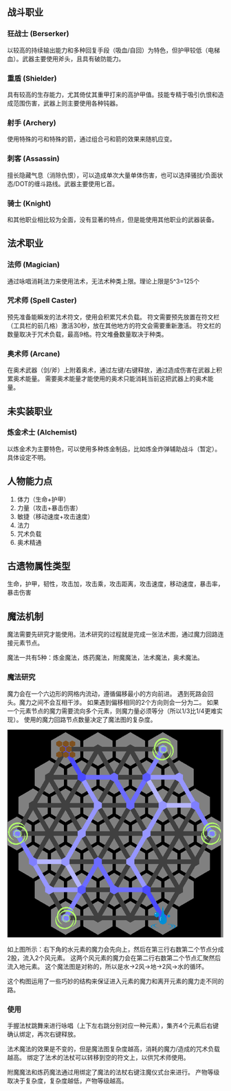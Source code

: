## 战斗职业
### 狂战士 (Berserker)
以较高的持续输出能力和多种回复手段（吸血/自回）为特色，但护甲较低（电梯血）。武器主要使用斧头，且具有破防能力。
### 重盾 (Shielder)
具有较高的生存能力，尤其倚仗其重甲打来的高护甲值。技能专精于吸引仇恨和造成范围伤害，武器上则主要使用各种钝器。
### 射手 (Archery)
使用特殊的弓和特殊的箭，通过组合弓和箭的效果来随机应变。
### 刺客 (Assassin)
擅长隐藏气息（消除仇恨），可以造成单次大量单体伤害，也可以选择骚扰/负面状态/DOT的缠斗路线。武器主要使用匕首。
### 骑士 (Knight)
和其他职业相比较为全面，没有显著的特点，但是能使用其他职业的武器装备。
## 法术职业
### 法师 (Magician)
通过咏唱消耗法力来使用法术，无法术种类上限。理论上限是5^3=125个
### 咒术师 (Spell Caster)
预先准备能瞬发的法术符文，使用会积累咒术负载。
符文需要预先放置在符文栏（工具栏的前几格）激活30秒，放在其他地方的符文会需要重新激活。
符文栏的数量取决于咒术负载，最高9格。符文堆叠数量取决于种类。
### 奥术师 (Arcane)
在奥术武器（剑/斧）上附着奥术，通过左键/右键释放，通过造成伤害在武器上积累奥术能量。
需要奥术能量才能使用的奥术只能消耗当前这把武器上的奥术能量。
## 未实装职业
### 炼金术士 (Alchemist)
以炼金术为主要特色，可以使用多种炼金制品，比如炼金炸弹辅助战斗（暂定）。具体设定不明。

## 人物能力点
1. 体力（生命+护甲）
2. 力量（攻击+暴击伤害）
3. 敏捷（移动速度+攻击速度）
4. 法力
5. 咒术负载
6. 奥术精通

## 古遗物属性类型
生命，护甲，韧性，攻击加，攻击乘，攻击距离，攻击速度，移动速度，暴击率，暴击伤害

## 魔法机制
魔法需要先研究才能使用。法术研究的过程就是完成一张法术图，通过魔力回路连接元素节点。

魔法一共有5种：炼金魔法，炼药魔法，附魔魔法，法术魔法，奥术魔法。
### 魔法研究
魔力会在一个六边形的网格内流动，遵循偏移最小的方向前进。
遇到死路会回头。魔力之间不会互相干涉。
如果遇到偏移相同的2个方向则会一分为二。
如果一个元素节点的魔力需要流向多个元素，则魔力量必须等分（所以1/3比1/4更难实现）。
使用的魔力回路节点数量决定了魔法图的复杂度。

![Example](./doc/hex_example.png)

如上图所示：右下角的水元素的魔力会先向上，然后在第三行右数第二个节点分成2股，流入2个风元素。
这两个风元素的魔力会在第二行右数第二个节点汇聚然后流入地元素。 这个魔法图是对称的，所以是水->2风->地->2风->水的循环。

这个构图运用了一些巧妙的结构来保证进入元素的魔力和离开元素的魔力走不同的路。


### 使用
手握法杖跳舞来进行咏唱（上下左右跳分别对应一种元素），集齐4个元素后右键确认绑定，再次右键释放。

法术魔法的效果是不变的，但是魔法图复杂度越高，消耗的魔力/造成的咒术负载越高。
绑定了法术的法杖可以转移到空的符文上，以供咒术师使用。

附魔魔法和炼药魔法通过用绑定了魔法的法杖右键注魔仪式台来进行。
产物等级取决于复杂度，复杂度越低，产物等级越高。
